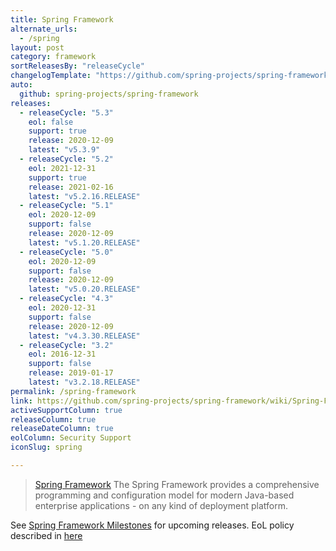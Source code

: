 ```yaml
---
title: Spring Framework
alternate_urls:
  - /spring
layout: post
category: framework
sortReleasesBy: "releaseCycle"
changelogTemplate: "https://github.com/spring-projects/spring-framework/releases/tag/__LATEST__"
auto:
  github: spring-projects/spring-framework
releases:
  - releaseCycle: "5.3"
    eol: false
    support: true
    release: 2020-12-09
    latest: "v5.3.9"
  - releaseCycle: "5.2"
    eol: 2021-12-31
    support: true
    release: 2021-02-16
    latest: "v5.2.16.RELEASE"
  - releaseCycle: "5.1"
    eol: 2020-12-09
    support: false
    release: 2020-12-09
    latest: "v5.1.20.RELEASE"
  - releaseCycle: "5.0"
    eol: 2020-12-09
    support: false
    release: 2020-12-09
    latest: "v5.0.20.RELEASE"
  - releaseCycle: "4.3"
    eol: 2020-12-31
    support: false
    release: 2020-12-09
    latest: "v4.3.30.RELEASE"
  - releaseCycle: "3.2"
    eol: 2016-12-31
    support: false
    release: 2019-01-17
    latest: "v3.2.18.RELEASE"
permalink: /spring-framework
link: https://github.com/spring-projects/spring-framework/wiki/Spring-Framework-Versions
activeSupportColumn: true
releaseColumn: true
releaseDateColumn: true
eolColumn: Security Support
iconSlug: spring

---
```

> [Spring Framework](https://spring.io/projects/spring-framework) The Spring Framework provides a comprehensive programming and configuration model for modern Java-based enterprise applications - on any kind of deployment platform.

See [Spring Framework Milestones](https://github.com/spring-projects/spring-framework/milestones) for upcoming releases. EoL policy described in [here](https://github.com/spring-projects/spring-framework/wiki/Spring-Framework-Versions)
